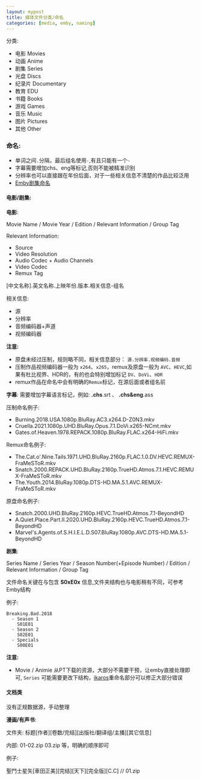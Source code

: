 ```yaml
---
layout: mypost
title: 媒体文件分类/命名
categories: [media, emby, naming]
---
```


分类:
  - 电影 Movies
  - 动画 Anime
  - 剧集 Series
  - 光盘 Discs
  - 纪录片 Documentary
  - 教育 EDU
  - 书籍 Books
  - 游戏 Games
  - 音乐 Music
  - 图片 Pictures
  - 其他 Other


### 命名:
  - 单词之间`.`分隔，最后组名使用`-`,有且只能有一个`-`
  - 字幕需要增加chs、eng等标记,否则不能被精准识别
  - 分辨率也可以直接跟在年份后面，对于一些相关信息不清楚的作品比较泛用
  - [Emby剧集命名](https://support.emby.media/support/solutions/articles/44001159110-tv-naming)

#### 电影/剧集:

__电影__:

Movie Name / Movie Year / Edition / Relevant Information / Group Tag

Relevant Information:
  - Source
  - Video Resolution
  - Audio Codec + Audio Channels
  - Video Codec
  - Remux Tag

[中文名称].英文名称.上映年份.版本.相关信息-组名

相关信息:
  - 源
  - 分辨率
  - 音频编码器+声道
  - 视频编码器

__注意:__ 
- 原盘未经过压制，规则略不同，相关信息部分： `源.分辨率.视频编码.音频`
- 压制作品视频编码器一般为 `x264`、`x265`，remux及原盘一般为 `AVC`、`HEVC`,如果有杜比视界、HDR的，有的也会特别增加标记 `DV`、`DoVi`、`HDR`
- remux作品在命名中会有明确的`Remux`标记，在源后面或者组名前

__字幕__:
需要增加字幕语言标记，例如: __.chs__.srt  、 __.chs&eng__.ass

压制命名例子:
- Burning.2018.USA.1080p.BluRay.AC3.x264.D-Z0N3.mkv
- Cruella.2021.1080p.UHD.BluRay.Opus.7.1.DoVi.x265-NCmt.mkv
- Gates.of.Heaven.1978.REPACK.1080p.BluRay.FLAC.x264-HiFi.mkv

Remux命名例子:
- The.Cat.o'.Nine.Tails.1971.UHD.BluRay.2160p.FLAC.1.0.DV.HEVC.REMUX-FraMeSToR.mkv
- Snatch.2000.REPACK.UHD.BluRay.2160p.TrueHD.Atmos.7.1.HEVC.REMUX-FraMeSToR.mkv
- The.Youth.2014.BluRay.1080p.DTS-HD.MA.5.1.AVC.REMUX-FraMeSToR.mkv

原盘命名例子:
- Snatch.2000.UHD.BluRay.2160p.HEVC.TrueHD.Atmos.7.1-BeyondHD
- A.Quiet.Place.Part.II.2020.UHD.BluRay.2160p.HEVC.TrueHD.Atmos.7.1-BeyondHD
- Marvel's.Agents.of.S.H.I.E.L.D.S07.BluRay.1080p.AVC.DTS-HD.MA.5.1-BeyondHD

__剧集__:

Series Name / Series Year / Season Number(+Episode Number) / Edition / Relevant Information / Group Tag

文件命名关键在与包含 __S0xE0x__ 信息,文件夹结构也与电影稍有不同，可参考Emby结构

例子:

    Breaking.Bad.2018
      - Season 1
        S01E01
      - Season 2
        S02E01
      - Specials
        S00E01

__注意:__
- Movie / Animie 从PT下载的资源，大部分不需要干预，让emby直接处理即可, `Series` 可能需要更改下结构，[ikaros](https://github.com/Suwmlee/ikaros)重命名部分可以修正大部分错误

#### 文档类

没有正规数据源，手动整理

__漫画/有声书__:

文件夹: 标题[作者][卷数/完结][出版社/翻译组/主播][其它信息]

内部:   01-02.zip  03.zip 等，明确的顺序即可

例子: 

聖鬥士星矢[車田正美][完结][天下][完全版][C.C] // 01.zip

